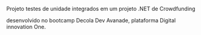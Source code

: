 Projeto testes de unidade integrados em um projeto .NET de Crowdfunding

desenvolvido no bootcamp Decola Dev Avanade, plataforma Digital innovation One.
